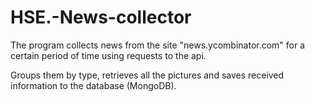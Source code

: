 # HSE.-News-collector

The program collects news from the site "news.ycombinator.com" for a certain period of time using requests to the api.

Groups them by type, retrieves all the pictures and saves received information to the database (MongoDB).
